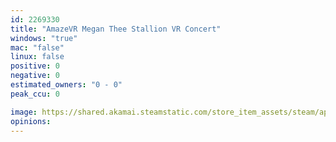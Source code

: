 ```yaml
---
id: 2269330
title: "AmazeVR Megan Thee Stallion VR Concert"
windows: "true"
mac: "false"
linux: false
positive: 0
negative: 0
estimated_owners: "0 - 0"
peak_ccu: 0

image: https://shared.akamai.steamstatic.com/store_item_assets/steam/apps/2269330/header.jpg?t=1686169487
opinions:
---
```

